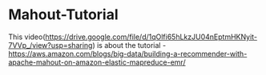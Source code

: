 # Mahout-Tutorial
This video(https://drive.google.com/file/d/1qOlfi65hLkzJU04nEptmHKNyit-7VVp_/view?usp=sharing) is about the tutorial - https://aws.amazon.com/blogs/big-data/building-a-recommender-with-apache-mahout-on-amazon-elastic-mapreduce-emr/
